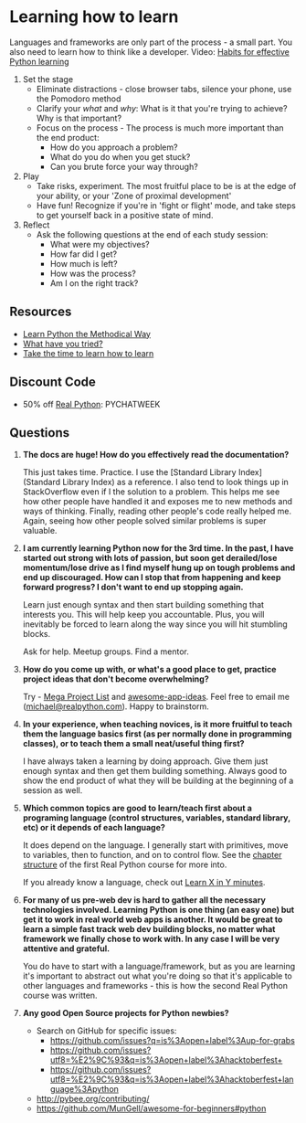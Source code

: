 # Learning how to learn

Languages and frameworks are only part of the process - a small part. You also need to learn how to think like a developer.
Video: [Habits for effective Python learning](https://www.crowdcast.io/e/learning/)

1. Set the stage
    - Eliminate distractions - close browser tabs, silence your phone, use the Pomodoro method
    - Clarify your _what_ and _why_: What is it that you're trying to achieve? Why is that important?
    - Focus on the process - The process is much more important than the end product:
      - How do you approach a problem?
      - What do you do when you get stuck?
      - Can you brute force your way through?
2. Play
    - Take risks, experiment. The most fruitful place to be is at the edge of your ability, or your 'Zone of proximal development'
    - Have fun! Recognize if you're in 'fight or flight' mode, and take steps to get yourself back in a positive state of mind.
3. Reflect
    - Ask the following questions at the end of each study session:
      - What were my objectives?
      - How far did I get?
      - How much is left?
      - How was the process?
      - Am I on the right track?

## Resources

- [Learn Python the Methodical Way](https://realpython.com/blog/python/learn-python-the-methodical-way/)
- [What have you tried?](http://whathaveyoutried.com)
- [Take the time to learn how to learn](https://www.reddit.com/r/learnpython/comments/9aez4b/take_the_time_to_learn_how_to_learn/)

## Discount Code

- 50% off [Real Python](https://realpython.com/): PYCHATWEEK

## Questions

1. **The docs are huge! How do you effectively read the documentation?**

    This just takes time. Practice. I use the [Standard Library Index](Standard Library Index) as a reference. I also tend to look things up in StackOverflow even if I the solution to a problem. This helps me see how other people have handled it and exposes me to new methods and ways of thinking. Finally, reading other people's code really helped me. Again, seeing how other people solved similar problems is super valuable.

2. **I am currently learning Python now for the 3rd time. In the past, I have started out strong with lots of passion, but soon get derailed/lose momentum/lose drive as I find myself hung up on tough problems and end up discouraged. How can I stop that from happening and keep forward progress? I don't want to end up stopping again.**

    Learn just enough syntax and then start building something that interests you. This will help keep you accountable. Plus, you will inevitably be forced to learn along the way since you will hit stumbling blocks.

    Ask for help. Meetup groups. Find a mentor.

3. **How do you come up with, or what's a good place to get, practice project ideas that don't become overwhelming?**

    Try - [Mega Project List](https://github.com/karan/Projects) and [awesome-app-ideas](https://github.com/tastejs/awesome-app-ideas). Feel free to email me (michael@realpython.com). Happy to brainstorm.

4. **In your experience, when teaching novices, is it more fruitful to teach them the language basics first (as per normally done in programming classes), or to teach them a small neat/useful thing first?**

    I have always taken a learning by doing approach. Give them just enough syntax and then get them building something. Always good to show the end product of what they will be building at the beginning of a session as well.

5. **Which common topics are good to learn/teach first about a programing language (control structures, variables, standard library, etc) or it depends of each language?**

    It does depend on the language. I generally start with primitives, move to variables, then to function, and on to control flow. See the [chapter structure](https://realpython.com/courses/#course-1-introduction-to-python) of the first Real Python course for more into.

    If you already know a language, check out [Learn X in Y minutes](https://learnxinyminutes.com/).

6. **For many of us pre-web dev is hard to gather all the necessary technologies involved. Learning Python is one thing (an easy one) but get it to work in real world web apps is another. It would be great to learn a simple fast track web dev building blocks, no matter what framework we finally chose to work with. In any case I will be very attentive and grateful.**

    You do have to start with a language/framework, but as you are learning it's important to abstract out what you're doing so that it's applicable to other languages and frameworks - this is how the second Real Python course was written.

7. **Any good Open Source projects for Python newbies?**

    - Search on GitHub for specific issues:
      - https://github.com/issues?q=is%3Aopen+label%3Aup-for-grabs
      - https://github.com/issues?utf8=%E2%9C%93&q=is%3Aopen+label%3Ahacktoberfest+
      - https://github.com/issues?utf8=%E2%9C%93&q=is%3Aopen+label%3Ahacktoberfest+language%3Apython
    - http://pybee.org/contributing/
    - https://github.com/MunGell/awesome-for-beginners#python
